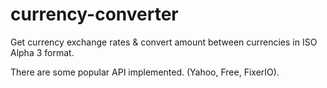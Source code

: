 currency-converter
==================
<p>Get currency exchange rates & convert amount between currencies in ISO Alpha 3 format.</p>
There are some popular API implemented. (Yahoo, Free, FixerIO).

